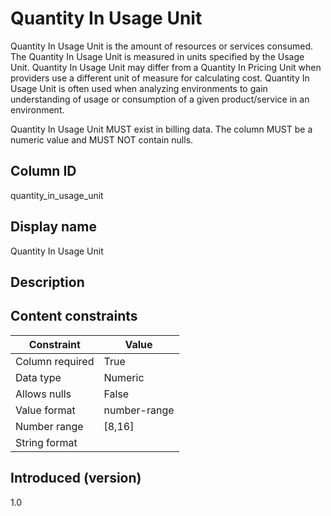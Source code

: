# Quantity In Usage Unit

Quantity In Usage Unit is the amount of resources or services consumed. The Quantity In Usage Unit is measured in units specified by the Usage Unit. Quantity In Usage Unit may differ from a Quantity In Pricing Unit when providers use a different unit of measure for calculating cost. Quantity In Usage Unit is often used when analyzing environments to gain understanding of usage or consumption of a given product/service in an environment.

Quantity In Usage Unit MUST exist in billing data. The column MUST be a numeric value and MUST NOT contain nulls.

## Column ID

quantity_in_usage_unit

## Display name

Quantity In Usage Unit

## Description

## Content constraints

| Constraint      | Value        |
|-----------------|--------------|
| Column required | True         |
| Data type       | Numeric      |
| Allows nulls    | False        |
| Value format    | number-range |
| Number range    | [8,16]       |
| String format   |              |

## Introduced (version)

1.0
